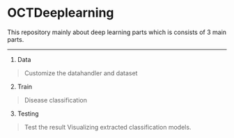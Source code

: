 # OCTDeeplearning
This repository mainly about deep learning parts which is consists of 3 main parts.
___
1. Data
> Customize the datahandler and dataset
2. Train
> Disease classification
3. Testing
> Test the result
> Visualizing extracted classification models.